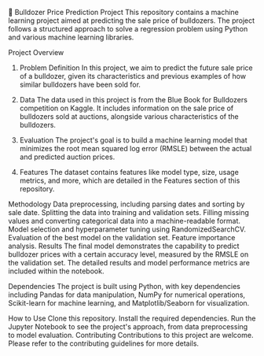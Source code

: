🚜 Bulldozer Price Prediction Project
This repository contains a machine learning project aimed at predicting the sale price of bulldozers. The project follows a structured approach to solve a regression problem using Python and various machine learning libraries.

Project Overview
1. Problem Definition
In this project, we aim to predict the future sale price of a bulldozer, given its characteristics and previous examples of how similar bulldozers have been sold for.

2. Data
The data used in this project is from the Blue Book for Bulldozers competition on Kaggle. It includes information on the sale price of bulldozers sold at auctions, alongside various characteristics of the bulldozers.

3. Evaluation
The project's goal is to build a machine learning model that minimizes the root mean squared log error (RMSLE) between the actual and predicted auction prices.

4. Features
The dataset contains features like model type, size, usage metrics, and more, which are detailed in the Features section of this repository.

Methodology
Data preprocessing, including parsing dates and sorting by sale date.
Splitting the data into training and validation sets.
Filling missing values and converting categorical data into a machine-readable format.
Model selection and hyperparameter tuning using RandomizedSearchCV.
Evaluation of the best model on the validation set.
Feature importance analysis.
Results
The final model demonstrates the capability to predict bulldozer prices with a certain accuracy level, measured by the RMSLE on the validation set. The detailed results and model performance metrics are included within the notebook.

Dependencies
The project is built using Python, with key dependencies including Pandas for data manipulation, NumPy for numerical operations, Scikit-learn for machine learning, and Matplotlib/Seaborn for visualization.

How to Use
Clone this repository.
Install the required dependencies.
Run the Jupyter Notebook to see the project's approach, from data preprocessing to model evaluation.
Contributing
Contributions to this project are welcome. Please refer to the contributing guidelines for more details.

